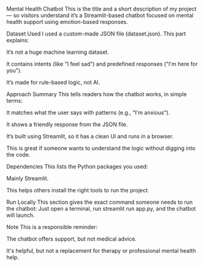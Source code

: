 Mental Health Chatbot
This is the title and a short description of my project — so visitors understand it’s a Streamlit-based chatbot focused on mental health support using emotion-based responses.

Dataset Used
I used a custom-made JSON file (dataset.json). This part explains:

It’s not a huge machine learning dataset.

It contains intents (like "I feel sad") and predefined responses ("I'm here for you").

It’s made for rule-based logic, not AI.

Approach Summary
This tells readers how the chatbot works, in simple terms:

It matches what the user says with patterns (e.g., "I'm anxious").

It shows a friendly response from the JSON file.

It’s built using Streamlit, so it has a clean UI and runs in a browser.

This is great if someone wants to understand the logic without digging into the code.

Dependencies
This lists the Python packages you used:

Mainly Streamlit.

This helps others install the right tools to run the project.

Run Locally
This section gives the exact command someone needs to run the chatbot:
Just open a terminal, run streamlit run app.py, and the chatbot will launch.

Note
This is a responsible reminder:

The chatbot offers support, but not medical advice.

It's helpful, but not a replacement for therapy or professional mental health help.

